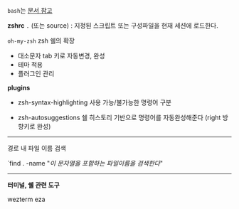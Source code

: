 `bash`는 [문서 참고](obsidian://open?vault=Oghma-Infinium&file=Practice%2F%EB%B0%B0%ED%8F%AC%EC%99%80%20%EC%9A%B4%EC%98%81%2FUbuntu%20%EA%B8%B0%EB%B3%B8%20%EB%AA%85%EB%A0%B9%EC%96%B4(bash))

**zshrc**
`.` (또는 source) : 지정된 스크립트 또는 구성파일을 현재 세션에 로드한다.




`oh-my-zsh`
zsh 쉘의 확장

- 대소문자 tab 키로 자동변경, 완성
- 테마 적용
- 플러그인 관리

**plugins**
- zsh-syntax-highlighting
사용 가능/불가능한 명령어 구분

- zsh-autosuggestions
쉘 히스토리 기반으로 명령어를 자동완성해준다
(right 방향키로 완성)

---

경로 내 파일 이름 검색

`find . -name "*이 문자열을 포함하는 파일이름을 검색한다*"


---

**터미널, 쉘 관련 도구**

wezterm
eza

